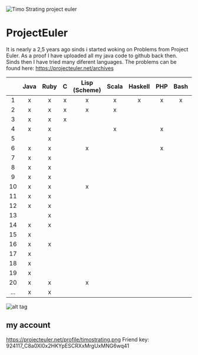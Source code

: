 ![Timo Strating project euler](https://projecteuler.net/profile/timostrating.png)

# ProjectEuler
It is nearly a 2,5 years ago sinds i started woking on Problems from Project Euler.
As a proof I have uploaded all my java code to github back then.
Sinds then I have tried many diferent languages.
The problems can be found here:  https://projecteuler.net/archives


|       | Java | Ruby | C   | Lisp (Scheme) | Scala | Haskell | PHP | Bash | PL/SQL |
| :---: | :-:  | :-:  | :-: | :-:           | :-:   | :-:     | :-: | :-:  | :-:    |
|     1 | x    | x    | x   | x             | x     | x       | x   | x    | x      |
|     2 | x    | x    | x   | x             | x     |         |     |      | x      |
|     3 | x    | x    | x   |               |       |         |     |      | x      |
|     4 | x    | x    |     |               | x     |         | x   |      |        |
|     5 |      | x    |     |               |       |         |     |      |        |
|     6 | x    | x    |     | x             |       |         | x   |      |        |
|     7 | x    | x    |     |               |       |         |     |      |        |
|     8 | x    | x    |     |               |       |         |     |      |        |
|     9 | x    | x    |     |               |       |         |     |      |        |
|    10 | x    | x    |     | x             |       |         |     |      |        |
|    11 | x    | x    |     |               |       |         |     |      |        |
|    12 | x    | x    |     |               |       |         |     |      |        |
|    13 |      | x    |     |               |       |         |     |      |        |
|    14 | x    | x    |     |               |       |         |     |      |        |
|    15 | x    |      |     |               |       |         |     |      |        |
|    16 | x    | x    |     |               |       |         |     |      |        |
|    17 | x    |      |     |               |       |         |     |      |        |
|    18 | x    |      |     |               |       |         |     |      |        |
|    19 | x    |      |     |               |       |         |     |      |        |
|    20 | x    | x    |     | x             |       |         |     |      |        |
|   ... | x    | x    |     |               |       |         |     |      |        |

![alt tag](https://raw.githubusercontent.com/timostrating/ProjectEuler/master/ProjectEuler-Dashboard.png)

## my account 
https://projecteuler.net/profile/timostrating.png
Friend key: 924117_C8a0Xl0x2HKYpESCRXxMrgUxMNG6wq41
